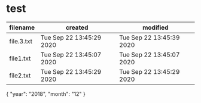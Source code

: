 # test

| filename | created | modified |
|-----|-----|-----|
| file.3.txt | Tue Sep 22 13:45:29 2020 | Tue Sep 22 13:45:39 2020 |
| file1.txt | Tue Sep 22 13:45:07 2020 | Tue Sep 22 13:45:07 2020 |
| file2.txt | Tue Sep 22 13:45:29 2020 | Tue Sep 22 13:45:29 2020 |


{
  "year": "2018",
  "month": "12"
}
